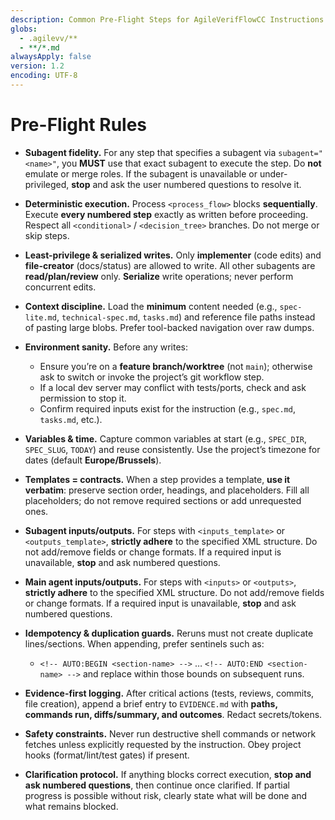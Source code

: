 ```yaml
---
description: Common Pre-Flight Steps for AgileVerifFlowCC Instructions
globs:
  - .agilevv/**
  - **/*.md
alwaysApply: false
version: 1.2
encoding: UTF-8
---
```


# Pre-Flight Rules

- **Subagent fidelity.** For any step that specifies a subagent via `subagent="<name>"`, you **MUST** use that exact subagent to execute the step. Do **not** emulate or merge roles. If the subagent is unavailable or under-privileged, **stop** and ask the user numbered questions to resolve it.

- **Deterministic execution.** Process `<process_flow>` blocks **sequentially**. Execute **every numbered step** exactly as written before proceeding. Respect all `<conditional>` / `<decision_tree>` branches. Do not merge or skip steps.

- **Least-privilege & serialized writes.** Only **implementer** (code edits) and **file-creator** (docs/status) are allowed to write. All other subagents are **read/plan/review** only. **Serialize** write operations; never perform concurrent edits.

- **Context discipline.** Load the **minimum** content needed (e.g., `spec-lite.md`, `technical-spec.md`, `tasks.md`) and reference file paths instead of pasting large blobs. Prefer tool-backed navigation over raw dumps.

- **Environment sanity.** Before any writes:
  - Ensure you’re on a **feature branch/worktree** (not `main`); otherwise ask to switch or invoke the project’s git workflow step.
  - If a local dev server may conflict with tests/ports, check and ask permission to stop it.
  - Confirm required inputs exist for the instruction (e.g., `spec.md`, `tasks.md`, etc.).

- **Variables & time.** Capture common variables at start (e.g., `SPEC_DIR`, `SPEC_SLUG`, `TODAY`) and reuse consistently. Use the project’s timezone for dates (default **Europe/Brussels**).

- **Templates = contracts.** When a step provides a template, **use it verbatim**: preserve section order, headings, and placeholders. Fill all placeholders; do not remove required sections or add unrequested ones.

- **Subagent inputs/outputs.** For steps with `<inputs_template>` or `<outputs_template>`, **strictly adhere** to the specified XML structure. Do not add/remove fields or change formats. If a required input is unavailable, **stop** and ask numbered questions.

- **Main agent inputs/outputs.** For steps with `<inputs>` or `<outputs>`, **strictly adhere** to the specified XML structure. Do not add/remove fields or change formats. If a required input is unavailable, **stop** and ask numbered questions.

- **Idempotency & duplication guards.** Reruns must not create duplicate lines/sections. When appending, prefer sentinels such as:
  - `<!-- AUTO:BEGIN <section-name> -->` … `<!-- AUTO:END <section-name> -->`
    and replace within those bounds on subsequent runs.

- **Evidence-first logging.** After critical actions (tests, reviews, commits, file creation), append a brief entry to `EVIDENCE.md` with **paths, commands run, diffs/summary, and outcomes**. Redact secrets/tokens.

- **Safety constraints.** Never run destructive shell commands or network fetches unless explicitly requested by the instruction. Obey project hooks (format/lint/test gates) if present.

- **Clarification protocol.** If anything blocks correct execution, **stop and ask numbered questions**, then continue once clarified. If partial progress is possible without risk, clearly state what will be done and what remains blocked.

<!-- PRE_FLIGHT_MARKER: AgileVerifFlowCC v1.2 -->
